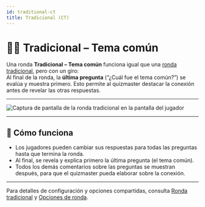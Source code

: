 ```yaml
---
id: traditional-ct
title: Tradicional (CT)
---
```


# 📝🧵 Tradicional – Tema común

Una ronda **Tradicional – Tema común** funciona igual que una [ronda tradicional](030-traditional.md), pero con un giro:\
Al final de la ronda, la **última pregunta** (“¿Cuál fue el tema común?”) se evalúa y muestra primero. Esto permite al quizmaster destacar la conexión antes de revelar las otras respuestas.

---

![Captura de pantalla de la ronda tradicional en la pantalla del jugador](/images/round-modes/traditional-answer-screen.png)

---

## 📝 Cómo funciona

- Los jugadores pueden cambiar sus respuestas para todas las preguntas hasta que termina la ronda.
- Al final, se revela y explica primero la última pregunta (el tema común).
- Todos los demás comentarios sobre las preguntas se muestran después, para que el quizmaster pueda elaborar sobre la conexión.

---

Para detalles de configuración y opciones compartidas, consulta [Ronda tradicional](030-traditional.md) y [Opciones de ronda](../editor/008-round-options.md).
